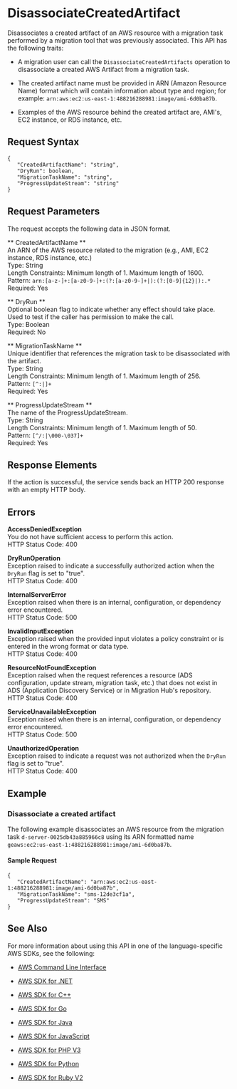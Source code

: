 # DisassociateCreatedArtifact<a name="API_DisassociateCreatedArtifact"></a>

Disassociates a created artifact of an AWS resource with a migration task performed by a migration tool that was previously associated\. This API has the following traits:

+ A migration user can call the `DisassociateCreatedArtifacts` operation to disassociate a created AWS Artifact from a migration task\.

+ The created artifact name must be provided in ARN \(Amazon Resource Name\) format which will contain information about type and region; for example: `arn:aws:ec2:us-east-1:488216288981:image/ami-6d0ba87b`\.

+ Examples of the AWS resource behind the created artifact are, AMI's, EC2 instance, or RDS instance, etc\.

## Request Syntax<a name="API_DisassociateCreatedArtifact_RequestSyntax"></a>

```
{
   "CreatedArtifactName": "string",
   "DryRun": boolean,
   "MigrationTaskName": "string",
   "ProgressUpdateStream": "string"
}
```

## Request Parameters<a name="API_DisassociateCreatedArtifact_RequestParameters"></a>

The request accepts the following data in JSON format\.

 ** CreatedArtifactName **   
An ARN of the AWS resource related to the migration \(e\.g\., AMI, EC2 instance, RDS instance, etc\.\)  
Type: String  
Length Constraints: Minimum length of 1\. Maximum length of 1600\.  
Pattern: `arn:[a-z-]+:[a-z0-9-]+:(?:[a-z0-9-]+|):(?:[0-9]{12}|):.*`   
Required: Yes

 ** DryRun **   
Optional boolean flag to indicate whether any effect should take place\. Used to test if the caller has permission to make the call\.  
Type: Boolean  
Required: No

 ** MigrationTaskName **   
Unique identifier that references the migration task to be disassociated with the artifact\.  
Type: String  
Length Constraints: Minimum length of 1\. Maximum length of 256\.  
Pattern: `[^:|]+`   
Required: Yes

 ** ProgressUpdateStream **   
The name of the ProgressUpdateStream\.   
Type: String  
Length Constraints: Minimum length of 1\. Maximum length of 50\.  
Pattern: `[^/:|\000-\037]+`   
Required: Yes

## Response Elements<a name="API_DisassociateCreatedArtifact_ResponseElements"></a>

If the action is successful, the service sends back an HTTP 200 response with an empty HTTP body\.

## Errors<a name="API_DisassociateCreatedArtifact_Errors"></a>

 **AccessDeniedException**   
You do not have sufficient access to perform this action\.  
HTTP Status Code: 400

 **DryRunOperation**   
Exception raised to indicate a successfully authorized action when the `DryRun` flag is set to "true"\.  
HTTP Status Code: 400

 **InternalServerError**   
Exception raised when there is an internal, configuration, or dependency error encountered\.  
HTTP Status Code: 500

 **InvalidInputException**   
Exception raised when the provided input violates a policy constraint or is entered in the wrong format or data type\.  
HTTP Status Code: 400

 **ResourceNotFoundException**   
Exception raised when the request references a resource \(ADS configuration, update stream, migration task, etc\.\) that does not exist in ADS \(Application Discovery Service\) or in Migration Hub's repository\.  
HTTP Status Code: 400

 **ServiceUnavailableException**   
Exception raised when there is an internal, configuration, or dependency error encountered\.  
HTTP Status Code: 500

 **UnauthorizedOperation**   
Exception raised to indicate a request was not authorized when the `DryRun` flag is set to "true"\.  
HTTP Status Code: 400

## Example<a name="API_DisassociateCreatedArtifact_Examples"></a>

### Disassociate a created artifact<a name="API_DisassociateCreatedArtifact_Example_1"></a>

The following example disassociates an AWS resource from the migration task `d-server-0025db43a885966c8` using its ARN formatted name `geaws:ec2:us-east-1:488216288981:image/ami-6d0ba87b`\.

#### Sample Request<a name="API_DisassociateCreatedArtifact_Example_1_Request"></a>

```
{
   "CreatedArtifactName": "arn:aws:ec2:us-east-1:488216288981:image/ami-6d0ba87b",
   "MigrationTaskName": "sms-12de3cf1a",
   "ProgressUpdateStream": "SMS"
}
```

## See Also<a name="API_DisassociateCreatedArtifact_SeeAlso"></a>

For more information about using this API in one of the language\-specific AWS SDKs, see the following:

+  [AWS Command Line Interface](http://docs.aws.amazon.com/goto/aws-cli/AWSMigrationHub-2017-05-31/DisassociateCreatedArtifact) 

+  [AWS SDK for \.NET](http://docs.aws.amazon.com/goto/DotNetSDKV3/AWSMigrationHub-2017-05-31/DisassociateCreatedArtifact) 

+  [AWS SDK for C\+\+](http://docs.aws.amazon.com/goto/SdkForCpp/AWSMigrationHub-2017-05-31/DisassociateCreatedArtifact) 

+  [AWS SDK for Go](http://docs.aws.amazon.com/goto/SdkForGoV1/AWSMigrationHub-2017-05-31/DisassociateCreatedArtifact) 

+  [AWS SDK for Java](http://docs.aws.amazon.com/goto/SdkForJava/AWSMigrationHub-2017-05-31/DisassociateCreatedArtifact) 

+  [AWS SDK for JavaScript](http://docs.aws.amazon.com/goto/AWSJavaScriptSDK/AWSMigrationHub-2017-05-31/DisassociateCreatedArtifact) 

+  [AWS SDK for PHP V3](http://docs.aws.amazon.com/goto/SdkForPHPV3/AWSMigrationHub-2017-05-31/DisassociateCreatedArtifact) 

+  [AWS SDK for Python](http://docs.aws.amazon.com/goto/boto3/AWSMigrationHub-2017-05-31/DisassociateCreatedArtifact) 

+  [AWS SDK for Ruby V2](http://docs.aws.amazon.com/goto/SdkForRubyV2/AWSMigrationHub-2017-05-31/DisassociateCreatedArtifact) 